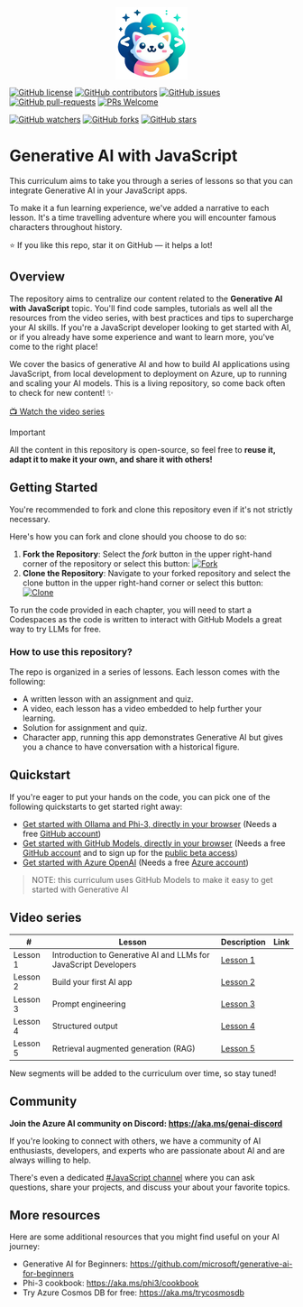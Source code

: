 <div align="center"> 

<img src="./docs/images/logo.png" alt="" align="center" height="128" />

</div>

[![GitHub license](https://img.shields.io/github/license/microsoft/generative-ai-with-javascript.svg)](https://github.com/microsoft/generative-ai-with-javascript/blob/main/LICENSE)
[![GitHub contributors](https://img.shields.io/github/contributors/microsoft/generative-ai-with-javascript.svg)](https://github.com/microsoft/generative-ai-with-javascript/graphs/contributors/)
[![GitHub issues](https://img.shields.io/github/issues/microsoft/generative-ai-with-javascript.svg)](https://github.com/microsoft/generative-ai-with-javascript/issues/)
[![GitHub pull-requests](https://img.shields.io/github/issues-pr/microsoft/generative-ai-with-javascript.svg)](https://github.com/microsoft/generative-ai-with-javascript/pulls/)
[![PRs Welcome](https://img.shields.io/badge/PRs-welcome-brightgreen.svg?style=flat-square)](http://makeapullrequest.com)

[![GitHub watchers](https://img.shields.io/github/watchers/microsoft/generative-ai-with-javascript.svg?style=social&label=Watch)](https://github.com/microsoft/generative-ai-with-javascript/watchers/)
[![GitHub forks](https://img.shields.io/github/forks/microsoft/generative-ai-with-javascript.svg?style=social&label=Fork)](https://github.com/microsoft/generative-ai-with-javascript/network/)
[![GitHub stars](https://img.shields.io/github/stars/microsoft/generative-ai-with-javascript.svg?style=social&label=Star)](https://github.com/microsoft/generative-ai-with-javascript/stargazers/)

# Generative AI with JavaScript

This curriculum aims to take you through a series of lessons so that you can integrate Generative AI in your JavaScript apps. 

To make it a fun learning experience, we've added a narrative to each lesson. 
It's a time travelling adventure where you will encounter famous characters throughout history.


⭐ If you like this repo, star it on GitHub — it helps a lot!


## Overview

The repository aims to centralize our content related to the **Generative AI with JavaScript** topic. You'll find code samples, tutorials as well all the resources from the video series, with best practices and tips to supercharge your AI skills. If you're a JavaScript developer looking to get started with AI, or if you already have some experience and want to learn more, you've come to the right place!

We cover the basics of generative AI and how to build AI applications using JavaScript, from local development to deployment on Azure, up to running and scaling your AI models. This is a living repository, so come back often to check for new content! ✨

[📺 Watch the video series](https://aka.ms/genai-js)

> [!IMPORTANT]
> All the content in this repository is open-source, so feel free to **reuse it, adapt it to make it your own, and share it with others!**

## Getting Started

You're recommended to fork and clone this repository even if it's not strictly necessary. 

Here's how you can fork and clone should you choose to do so:

1. **Fork the Repository**: Select the _fork_ button in the upper right-hand corner of the repository or select this button:
   [![Fork](https://img.shields.io/badge/Fork-Repository-blue)](https://github.com/microsoft/generative-ai-with-javascript/fork)
2. **Clone the Repository**: Navigate to your forked repository and select the clone button in the upper right-hand corner or select this button: [![Clone](https://img.shields.io/badge/Clone-Repository-blue)](https://github.com/microsoft/generative-ai-with-javascript.git)

To run the code provided in each chapter, you will need to start a Codespaces as the code is written to interact with GitHub Models a great way to try LLMs for free.

### How to use this repository?

The repo is organized in a series of lessons. Each lesson comes with the following:

- A written lesson with an assignment and quiz.
- A video, each lesson has a video embedded to help further your learning.
- Solution for assignment and quiz.
- Character app, running this app demonstrates Generative AI but gives you a chance to have conversation with a historical figure.

## Quickstart

If you're eager to put your hands on the code, you can pick one of the following quickstarts to get started right away:

- [Get started with Ollama and Phi-3, directly in your browser](https://github.com/sinedied/ollama-javascript-playground#ollama-javascript-playground) (Needs a free [GitHub account](https://github.com/join))
- [Get started with GitHub Models, directly in your browser](https://github.com/Azure-Samples/github-models-javascript-playground) (Needs a free [GitHub account](https://github.com/join) and to sign up for the [public beta access](https://github.com/marketplace/models/waitlist/join))
- [Get started with Azure OpenAI](https://learn.microsoft.com/azure/ai-services/openai/chatgpt-quickstart?tabs=command-line%2Ctypescript%2Cpython-new&pivots=programming-language-javascript) (Needs a free [Azure account](https://azure.com/free))

> NOTE: this curriculum uses GitHub Models to make it easy to get started with Generative AI

## Video series

| # | Lesson | Description | Link | 
| ---- | ----------- | -------- | ----- |
| Lesson 1 | Introduction to Generative AI and LLMs for JavaScript Developers | [Lesson 1](./01-intro-to-genai)
| Lesson 2 | Build your first AI app | [Lesson 2](./02-first-ai-app) |
| Lesson 3 | Prompt engineering | [Lesson 3](./03-prompt-engineering) |
| Lesson 4 | Structured output | [Lesson 4](./04-structured-output) |
| Lesson 5 | Retrieval augmented generation (RAG) | [Lesson 5](./05-rag) |


New segments will be added to the curriculum over time, so stay tuned!

## Community

**Join the Azure AI community on Discord: https://aka.ms/genai-discord**

If you're looking to connect with others, we have a community of AI enthusiasts, developers, and experts who are passionate about AI and are always willing to help. 

There's even a dedicated [#JavaScript channel](https://discordapp.com/channels/1113626258182504448/1237357005555892225) where you can ask questions, share your projects, and discuss your about your favorite topics.

## More resources

Here are some additional resources that you might find useful on your AI journey:

- Generative AI for Beginners: https://github.com/microsoft/generative-ai-for-beginners
- Phi-3 cookbook: https://aka.ms/phi3/cookbook
- Try Azure Cosmos DB for free: https://aka.ms/trycosmosdb
